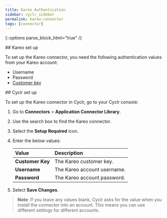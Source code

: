 ```yaml
---
title: Kareo Authentication
sidebar: cyclr_sidebar
permalink: kareo-connector
tags: [connector]
---
```

{::options parse_block_html="true" /}
<section class="card">
## Kareo set up

To set up the Kareo connector, you need the following authentication values from your Kareo account:

*  Username
*  Password
*  [Customer key](https://helpme.kareo.com/01_Kareo_PM/01_Configure_System/Customer_Key/Generate_Customer_Key)


</section>
<section class="card">
## Cyclr set up

To set up the Kareo connector in Cyclr, go to your Cyclr console:

1. Go to **Connectors** > **Application Connector Library**.

2. Use the search box to find the Kareo connector.

3. Select the **Setup Required** icon.

4. Enter the below values:

   | Value              | Description                                 |
   | :----------------- | :------------------------------------------ |
   | **Customer Key**   | The Kareo customer key.                            |
   | **Username**   | The Kareo account username.                               |
   | **Password**| The Kareo account password.    |

5. Select **Save Changes**.

> **Note**: If you leave any values blank, Cyclr asks for the value when you install the connector into an account. This means you can use different settings for different accounts.

</section>
